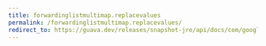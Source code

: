 ```yaml
---
title: forwardinglistmultimap.replacevalues
permalink: /forwardinglistmultimap.replacevalues/
redirect_to: https://guava.dev/releases/snapshot-jre/api/docs/com/google/common/collect/ForwardingListMultimap.html#replaceValues-K-java.lang.Iterable-
---
```


